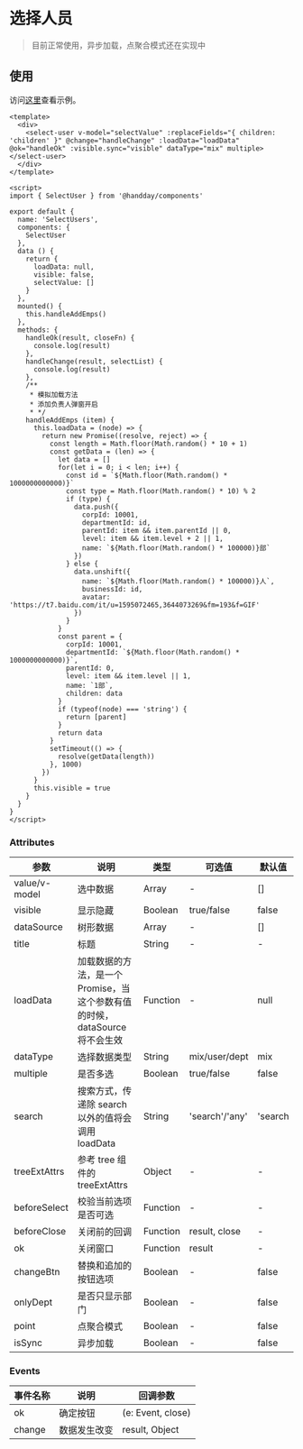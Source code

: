# 选择人员
> 目前正常使用，异步加载，点聚合模式还在实现中

## 使用

访问<a href="/#/selectUser" target="_blank">这里</a>查看示例。

```vue
<template>
  <div>
    <select-user v-model="selectValue" :replaceFields="{ children: 'children' }" @change="handleChange" :loadData="loadData" @ok="handleOk" :visible.sync="visible" dataType="mix" multiple></select-user>
  </div>
</template>

<script>
import { SelectUser } from '@handday/components'

export default {
  name: 'SelectUsers',
  components: {
    SelectUser
  },
  data () {
    return {
      loadData: null,
      visible: false,
      selectValue: []
    }
  },
  mounted() {
    this.handleAddEmps()
  },
  methods: {
    handleOk(result, closeFn) {
      console.log(result)
    },
    handleChange(result, selectList) {
      console.log(result)
    },
    /**
     * 模拟加载方法
     * 添加负责人弹窗开启
     * */
    handleAddEmps (item) {
      this.loadData = (node) => {
        return new Promise((resolve, reject) => {
          const length = Math.floor(Math.random() * 10 + 1)
          const getData = (len) => {
            let data = []
            for(let i = 0; i < len; i++) {
              const id = `${Math.floor(Math.random() * 1000000000000)}`
              const type = Math.floor(Math.random() * 10) % 2
              if (type) {
                data.push({
                  corpId: 10001,
                  departmentId: id,
                  parentId: item && item.parentId || 0,
                  level: item && item.level + 2 || 1,
                  name: `${Math.floor(Math.random() * 100000)}部`
                })
              } else {
                data.unshift({
                  name: `${Math.floor(Math.random() * 100000)}人`,
                  businessId: id,
                  avatar: 'https://t7.baidu.com/it/u=1595072465,3644073269&fm=193&f=GIF'
                })
              }
            }
            const parent = {
              corpId: 10001,
              departmentId: `${Math.floor(Math.random() * 1000000000000)}`,
              parentId: 0,
              level: item && item.level || 1,
              name: `1部`,
              children: data
            }
            if (typeof(node) === 'string') {
              return [parent]
            }
            return data
          }
          setTimeout(() => {
            resolve(getData(length))
          }, 1000)
        })
      }
      this.visible = true
    }
  }
}
</script>

```

### Attributes

| 参数 | 说明 | 类型 | 可选值 | 默认值
| --- | --- | --- | --- | --- |
| value/v-model | 选中数据 | Array | - | [] |
| visible | 显示隐藏 | Boolean | true/false | false |
| dataSource | 树形数据 | Array | - | [] |
| title | 标题 | String | - | - |
| loadData | 加载数据的方法，是一个 Promise，当这个参数有值的时候，dataSource 将不会生效 | Function | - | null |
| dataType | 选择数据类型 | String | mix/user/dept | mix |
| multiple | 是否多选 | Boolean | true/false | false |
| search | 搜索方式，传递除 search 以外的值将会调用 loadData | String | 'search'/'any' | 'search |
| treeExtAttrs | 参考 tree 组件的 treeExtAttrs | Object | - | - |
| beforeSelect | 校验当前选项是否可选 | Function | - | - |
| beforeClose | 关闭前的回调 | Function | result, close | - |
| ok | 关闭窗口 | Function | result | - |
| changeBtn | 替换和追加的按钮选项 | Boolean | - | false |
| onlyDept | 是否只显示部门 | Boolean | - | false |
| point | 点聚合模式 | Boolean | - | false |
| isSync | 异步加载 | Boolean | - | false |

### Events
| 事件名称	 | 说明 | 回调参数 |
| --- | --- | --- |
| ok | 确定按钮 | (e: Event, close) |
| change | 数据发生改变 | result, Object |
